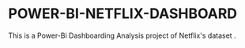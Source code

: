 # POWER-BI-NETFLIX-DASHBOARD
This is a Power-Bi Dashboarding Analysis project of Netflix's dataset .
